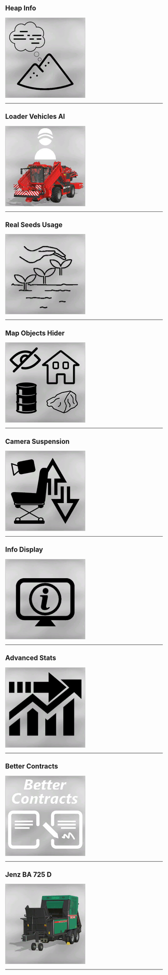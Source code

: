 ## Heap Info
![Heap Info](/img/iconBig9.jpg)
* * * 
 
## Loader Vehicles AI
![Loader Vehicles AI](/img/iconBig8.jpg)
* * * 
 
## Real Seeds Usage
![Real Seeds Usage](/img/iconBig7.jpg)
* * * 
 
## Map Objects Hider
![Map Objects Hider](/img/iconBig6.jpg)
* * * 
 
## Camera Suspension
![Camera Suspension](/img/iconBig5.jpg)
* * * 
 
## Info Display
![Info Display](/img/iconBig4.jpg)
* * * 
 
## Advanced Stats
![Advanced Stats](/img/iconBig3.jpg)
* * * 
 
## Better Contracts 
![Better Contracts](/img/iconBig2.jpg)
* * * 
 
## Jenz BA 725 D
![Jenz BA 725 D](/img/iconBig1.jpg)
* * * 
